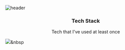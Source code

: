 ![header](https://capsule-render.vercel.app/api?color=gradient&height=300&section=header&text=ByungJin&fontSize=100)

<h3 align="center"> Tech Stack </h3>

<p align="center"> Tech that I've used at least once</p>

<img src="https://img.shields.io/badge/Java-#007396?style=flat-square&logo=Java&logoColor=white"/></a>&nbsp
